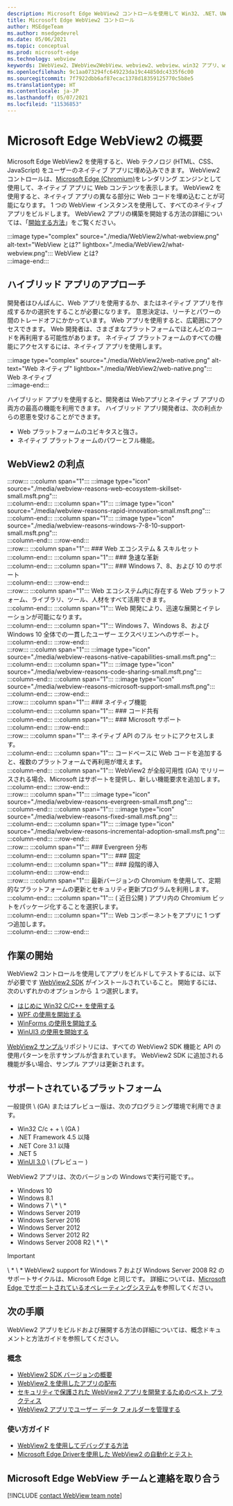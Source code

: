 ```yaml
---
description: Microsoft Edge WebView2 コントロールを使用して Win32、.NET、UWP アプリで Web コンテンツをホストする
title: Microsoft Edge WebView2 コントロール
author: MSEdgeTeam
ms.author: msedgedevrel
ms.date: 05/06/2021
ms.topic: conceptual
ms.prod: microsoft-edge
ms.technology: webview
keywords: IWebView2、IWebView2WebView、webview2、webview、win32 アプリ、win32、edge、ICoreWebView2、CoreWebView2、ICoreWebView2Host、ブラウザー コントロール、edge html、Windows フォーム、WinForms、WPF、.NET、WinUI、Project Reunion
ms.openlocfilehash: 9c1aa073294fc649223da19c44850dc4335f6c00
ms.sourcegitcommit: 7f7922dbb6af87ecac1378d18359125770c5b8e5
ms.translationtype: HT
ms.contentlocale: ja-JP
ms.lasthandoff: 05/07/2021
ms.locfileid: "11536853"
---
```

# <a name="introduction-to-microsoft-edge-webview2"></a>Microsoft Edge WebView2 の概要  

Microsoft Edge WebView2 を使用すると、Web テクノロジ \(HTML、CSS、JavaScript\) をユーザーのネイティブ アプリに埋め込みできます。  WebView2 コントロールは、[Microsoft Edge (Chromium)][MicrosoftedgeinsiderMain]をレンダリング エンジンとして使用して、ネイティブ アプリに Web コンテンツを表示します。  WebView2 を使用すると、ネイティブ アプリの異なる部分に Web コードを埋め込むことが可能になります。  1 つの WebView インスタンスを使用して、すべてのネイティブ アプリをビルドします。  WebView2 アプリの構築を開始する方法の詳細については、「[開始する方法](#get-started)」をご覧ください。  

:::image type="complex" source="./media/WebView2/what-webview.png" alt-text="WebView とは?" lightbox="./media/WebView2/what-webview.png":::
   WebView とは?  
:::image-end:::    

## <a name="hybrid-app-approach"></a>ハイブリッド アプリのアプローチ  

開発者はひんぱんに、Web アプリを使用するか、またはネイティブ アプリを作成するかの選択をすることが必要になります。  意思決定は、リーチとパワーの間のトレードオフにかかっています。  Web アプリを使用すると、広範囲にアクセスできます。  Web 開発者は、さまざまなプラットフォームでほとんどのコードを再利用する可能性があります。  ネイティブ プラットフォームのすべての機能にアクセスするには、ネイティブ アプリを使用します。  

:::image type="complex" source="./media/WebView2/web-native.png" alt-text="Web ネイティブ" lightbox="./media/WebView2/web-native.png":::
   Web ネイティブ  
:::image-end:::    

ハイブリッド アプリを使用すると、開発者は Webアプリとネイティブ アプリの両方の最高の機能を利用できます。  ハイブリッド アプリ開発者は、次の利点からの恩恵を受けることができます。  

*   Web プラットフォームのユビキタスと強さ。  
*   ネイティブ プラットフォームのパワーとフル機能。  
    
## <a name="webview2-benefits"></a>WebView2 の利点   

:::row:::
   :::column span="1":::
      :::image type="icon" source="./media/webview-reasons-web-ecosystem-skillset-small.msft.png":::  
   :::column-end:::
   :::column span="1":::
      :::image type="icon" source="./media/webview-reasons-rapid-innovation-small.msft.png":::  
   :::column-end:::
   :::column span="1":::
      :::image type="icon" source="./media/webview-reasons-windows-7-8-10-support-small.msft.png":::  
   :::column-end:::
:::row-end:::  
:::row:::
   :::column span="1":::
      ### <a name="web-ecosystem--skillset"></a>Web エコシステム & スキルセット  
   :::column-end:::
   :::column span="1":::
      ### <a name="rapid-innovation"></a>急速な革新  
   :::column-end:::
   :::column span="1":::
      ### <a name="windows-7-8-and-10-support"></a>Windows 7、8、および 10 のサポート  
   :::column-end:::
:::row-end:::  
:::row:::
   :::column span="1":::
      Web エコシステム内に存在する Web プラットフォーム、ライブラリ、ツール、人材をすべて活用できます。  
   :::column-end:::
   :::column span="1":::
      Web 開発により、迅速な展開とイテレーションが可能になります。  
   :::column-end:::
   :::column span="1":::
      Windows 7、Windows 8、および Windows 10 全体での一貫したユーザー エクスペリエンへのサポート。  
   :::column-end:::
:::row-end:::  
:::row:::
   :::column span="1":::
      :::image type="icon" source="./media/webview-reasons-native-capabilities-small.msft.png":::  
   :::column-end:::
   :::column span="1":::
      :::image type="icon" source="./media/webview-reasons-code-sharing-small.msft.png":::  
   :::column-end:::
   :::column span="1":::
      :::image type="icon" source="./media/webview-reasons-microsoft-support-small.msft.png":::  
   :::column-end:::
:::row-end:::  
:::row:::
   :::column span="1":::
      ### <a name="native-capabilities"></a>ネイティブ機能  
   :::column-end:::
   :::column span="1":::
      ### <a name="code-sharing"></a>コード共有  
   :::column-end:::
   :::column span="1":::
      ### <a name="microsoft-support"></a>Microsoft サポート  
   :::column-end:::
:::row-end:::  
:::row:::
   :::column span="1":::
      ネイティブ API のフル セットにアクセスします。  
   :::column-end:::
   :::column span="1":::
      コードベースに Web コードを追加すると、複数のプラットフォームで再利用が増えます。  
   :::column-end:::
   :::column span="1":::
      WebView2 が全般可用性 \(GA\) でリリースされる場合、Microsoft はサポートを提供し、新しい機能要求を追加します。  
   :::column-end:::
:::row-end:::  
:::row:::
   :::column span="1":::
      :::image type="icon" source="./media/webview-reasons-evergreen-small.msft.png":::  
   :::column-end:::
   :::column span="1":::
      :::image type="icon" source="./media/webview-reasons-fixed-small.msft.png":::  
   :::column-end:::
   :::column span="1":::
      :::image type="icon" source="./media/webview-reasons-incremental-adoption-small.msft.png":::  
   :::column-end:::
:::row-end:::  
:::row:::
   :::column span="1":::
      ### <a name="evergreen-distribution"></a>Evergreen 分布  
   :::column-end:::
   :::column span="1":::
      ### <a name="fixed"></a>固定  
   :::column-end:::
   :::column span="1":::
      ### <a name="incremental-adoption"></a>段階的導入  
   :::column-end:::
:::row-end:::  
:::row:::
   :::column span="1":::
      最新バージョンの Chromium を使用して、定期的なプラットフォームの更新とセキュリティ更新プログラムを利用します。  
   :::column-end:::
   :::column span="1":::
      \( 近日公開 \) アプリ内の Chromium ビットをパッケージ化することを選択します。  
   :::column-end:::
   :::column span="1":::
      Web コンポーネントをアプリに 1 つずつ追加します。  
   :::column-end:::
:::row-end:::  

## <a name="get-started"></a>作業の開始  

WebView2 コントロールを使用してアプリをビルドしてテストするには、以下が必要です <!--both [Microsoft Edge (Chromium)][MicrosoftedgeinsiderDownload] and  -->[WebView2 SDK][NugetPackagesMicrosoftWebWebView2] がインストールされていること。  開始するには、次のいずれかのオプションから １つ選択します。  

*   [はじめに Win32 C/C++ を使用する][Webview2GetStartedWin32]  
*   [WPF の使用を開始する][Webview2GetStartedWpf]  
*   [WinForms の使用を開始する][Webview2GetStartedWinforms]  
*   [WinUI3 の使用を開始する][Webview2GetStartedWinui]  
    
[WebView2 サンプル][GithubMicrosoftedgeWebview2samples]リポジトリには、すべての WebView2 SDK 機能と API の使用パターンを示すサンプルが含まれています。  WebView2 SDK に追加される機能が多い場合、サンプル アプリは更新されます。  

## <a name="supported-platforms"></a>サポートされているプラットフォーム  

一般提供 \ (GA\) またはプレビュー版は、次のプログラミング環境で利用できます。  

*   Win32 C/c + + \ (GA \)  
*   .NET Framework 4.5 以降  
*   .NET Core 3.1 以降  
*   .NET 5  
*   [WinUI 3.0][UwpToolkitsWinui3] \ (プレビュー \)  
    
WebView2 アプリは、次のバージョンの Windowsで実行可能です。。  

*   Windows 10  
*   Windows 8.1  
*   Windows 7 \ * \ *  
*   Windows Server 2019  
*   Windows Server 2016  
*   Windows Server 2012  
*   Windows Server 2012 R2  
*   Windows Server 2008 R2 \ * \ *  
    
> [!IMPORTANT]
> \ * \ * WebView2 support for Windows 7 および Windows Server 2008 R2 のサポートサイクルは、Microsoft Edge と同じです。  詳細については、[Microsoft Edge でサポートされているオペレーティングシステム][DeployedgeMicrosoftEdgeSupportedOS]を参照してください。  

## <a name="next-steps"></a>次の手順  

WebView2 アプリをビルドおよび展開する方法の詳細については、概念ドキュメントと方法ガイドを参照してください。  

### <a name="concepts"></a>概念  

*   [WebView2 SDK バージョンの概要][Webview2ConceptsVersioning]  
*   [WebView2 を使用したアプリの配布][Webview2ConceptsDistribution]  
*   [セキュリティで保護された WebView2 アプリを開発するためのベスト プラクティス][Webview2ConceptsSecurity]  
*   [WebView2 アプリでユーザー データ フォルダーを管理する][Webview2ConceptsUserDataFolder]  
 
### <a name="how-to-guides"></a>使い方ガイド  

*   [WebView2 を使用してデバッグする方法][Webview2HowToDebug]  
*   [Microsoft Edge Driverを使用した WebView2 の自動化とテスト][Webview2HowToWebdriver]  

## <a name="getting-in-touch-with-the-microsoft-edge-webview-team"></a>Microsoft Edge WebView チームと連絡を取り合う  

[!INCLUDE [contact WebView team note](./includes/contact-webview-team-note.md)]  

<!-- links -->  

[Webview2ConceptsDistribution]: ./concepts/distribution.md "WebView2 を使用したアプリの配布|Microsoft Docs"  
[Webview2ConceptsSecurity]: ./concepts/security.md "セキュリティで保護された WebView2 アプリを開発するためのベスト プラクティス |Microsoft Docs"  
[Webview2ConceptsUserDataFolder]: ./concepts/user-data-folder.md "ユーザー データ フォルダーの管理 |Microsoft Docs"  
[Webview2ConceptsVersioning]: ./concepts/versioning.md "WebView2 SDK のバージョンについて理解する |Microsoft Docs"  
[Webview2GetStartedWin32]: ./get-started/win32.md "WebView2 の使用を開始する|Microsoft Docs"  
[Webview2GetStartedWinforms]: ./get-started/winforms.md "Windows フォーム アプリ (プレビュー) でのWebView2 の使用を開始する|Microsoft Docs"  
[Webview2GetStartedWinui]: ./get-started/winui.md "WinUI3 の WebView2 の使用を開始する (プレビュー) |Microsoft Docs"  
[Webview2GetStartedWpf]: ./get-started/wpf.md "WPF (プレビュー) の WebView2 の概要|Microsoft Docs"  
[Webview2HowToDebug]: ./how-to/debug.md "WebView2 を使用してデバッグする方法 |Microsoft Docs"  
[Webview2HowToWebdriver]: ./how-to/webdriver.md "Microsoft Edge Driver での WebView2 の自動化とテスト |Microsoft Docs"  
[Webview2ReleaseNotes]: ./release-notes.md "WebView2 SDK のリリースノート |Microsoft Docs"  

[UwpToolkitsWinui3]: /uwp/toolkits/winui3/index "Windows UI ライブラリ 3 プレビュー 2 (2020 年7 月) |Microsoft Docs"  

[DeployedgeMicrosoftEdgeSupportedOS]: /deployedge/microsoft-edge-supported-operating-systems "Microsoft Edge でサポートされているオペレーティングシステム |Microsoft Docs"  

[GithubMicrosoftedgeWebview2samples]: https://github.com/MicrosoftEdge/WebView2Samples "WebView2 サンプル-MicrosoftEdge/WebView2Samples | GitHub"  
[GithubMicrosoftedgeWebviewfeddback]: https://github.com/MicrosoftEdge/WebViewFeedback "WebView フィードバック-MicrosoftEdge/WebViewFeedback | GitHub"  

[MicrosoftedgeinsiderMain]: https://www.microsoftedgeinsider.com "Microsoft Edge Insider"  
[MicrosoftedgeinsiderDownload]: https://www.microsoftedgeinsider.com/download "Microsoft Edge Insider をダウンロードする"  

[NugetPackagesMicrosoftWebWebView2]: https://www.nuget.org/packages/Microsoft.Web.WebView2 "Microsoft.Web.WebView2 | NuGet Gallery"  
